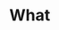 <!DOCTYPE html>
<html>
     <head>
    <h1>What<h1>
     </head>
     <body>
     <p>
     </body>
     </html>    



















